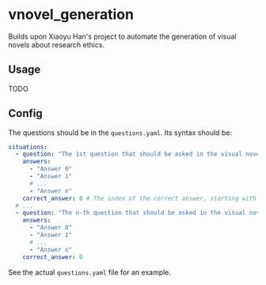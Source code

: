 # vnovel_generation

Builds upon Xiaoyu Han's project to automate the generation of visual novels about research ethics.

## Usage

TODO

## Config

The questions should be in the `questions.yaml`. Its syntax should be:

```yaml
situations:
  - question: "The 1st question that should be asked in the visual novel"
    answers:
      - "Answer 0"
      - "Answer 1"
      # ...
      - "Answer n"
    correct_answer: 0 # The index of the correct answer, starting with 0.
  # ...
  - question: "The n-th question that should be asked in the visual novel"
    answers:
      - "Answer 0"
      - "Answer 1"
      # ...
      - "Answer n"
    correct_answer: 0
```

See the actual `questions.yaml` file for an example.